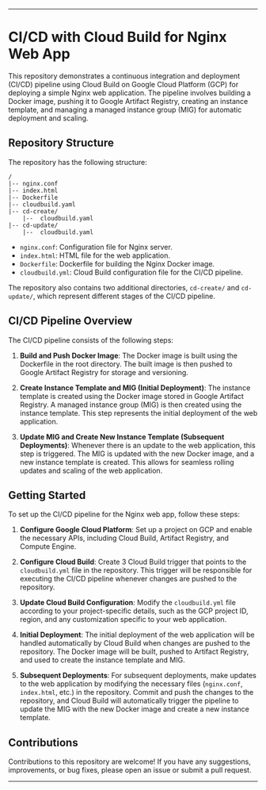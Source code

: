 ______________________________________________________________________

# CI/CD with Cloud Build for Nginx Web App

This repository demonstrates a continuous integration and deployment (CI/CD) pipeline using Cloud Build on Google Cloud Platform (GCP) for deploying a simple Nginx web application. The pipeline involves building a Docker image, pushing it to Google Artifact Registry, creating an instance template, and managing a managed instance group (MIG) for automatic deployment and scaling.

## Repository Structure

The repository has the following structure:

```
/
|-- nginx.conf
|-- index.html
|-- Dockerfile
|-- cloudbuild.yaml
|-- cd-create/
    |--  cloudbuild.yaml
|-- cd-update/
    |--  cloudbuild.yaml
```

- `nginx.conf`: Configuration file for Nginx server.
- `index.html`: HTML file for the web application.
- `Dockerfile`: Dockerfile for building the Nginx Docker image.
- `cloudbuild.yml`: Cloud Build configuration file for the CI/CD pipeline.

The repository also contains two additional directories, `cd-create/` and `cd-update/`, which represent different stages of the CI/CD pipeline.

## CI/CD Pipeline Overview

The CI/CD pipeline consists of the following steps:

1. **Build and Push Docker Image**: The Docker image is built using the Dockerfile in the root directory. The built image is then pushed to Google Artifact Registry for storage and versioning.

1. **Create Instance Template and MIG (Initial Deployment)**: The instance template is created using the Docker image stored in Google Artifact Registry. A managed instance group (MIG) is then created using the instance template. This step represents the initial deployment of the web application.

1. **Update MIG and Create New Instance Template (Subsequent Deployments)**: Whenever there is an update to the web application, this step is triggered. The MIG is updated with the new Docker image, and a new instance template is created. This allows for seamless rolling updates and scaling of the web application.

## Getting Started

To set up the CI/CD pipeline for the Nginx web app, follow these steps:

1. **Configure Google Cloud Platform**: Set up a project on GCP and enable the necessary APIs, including Cloud Build, Artifact Registry, and Compute Engine.

1. **Configure Cloud Build**: Create 3 Cloud Build trigger that points to the `cloudbuild.yml` file in the repository. This trigger will be responsible for executing the CI/CD pipeline whenever changes are pushed to the repository.

1. **Update Cloud Build Configuration**: Modify the `cloudbuild.yml` file according to your project-specific details, such as the GCP project ID, region, and any customization specific to your web application.

1. **Initial Deployment**: The initial deployment of the web application will be handled automatically by Cloud Build when changes are pushed to the repository. The Docker image will be built, pushed to Artifact Registry, and used to create the instance template and MIG.

1. **Subsequent Deployments**: For subsequent deployments, make updates to the web application by modifying the necessary files (`nginx.conf`, `index.html`, etc.) in the repository. Commit and push the changes to the repository, and Cloud Build will automatically trigger the pipeline to update the MIG with the new Docker image and create a new instance template.

## Contributions

Contributions to this repository are welcome! If you have any suggestions, improvements, or bug fixes, please open an issue or submit a pull request.


______________________________________________________________________
